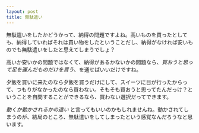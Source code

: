 ```yaml
---
layout: post
title: 無駄遣い
---
```


無駄遣いをしたかどうかって、納得の問題ですよね。高いものを買ったとしても、納得していればそれは買い物をしたということだし、納得がなければ安いものでも無駄遣いをしたと思えてしまうでしょ？

高いか安いかの問題ではなくて、納得があるかないかの問題なら、*買おうと思って足を運んだものだけを買う*、を通せばいいだけですね。

夕飯を買いに来たのなら夕飯を買うだけにして、スイーツに目が行ったからって、つもりがなかったのなら買わない。そもそも買おうと思ってたんだっけ？ということを自問することができるなら、買わない選択だってできます。

*動くか動かされるかの違い* と言ってもいいのかもしれませんね。動かされてしまうのが、結局のところ、無駄遣いをしてしまったという感覚なんだろうなと思います。
